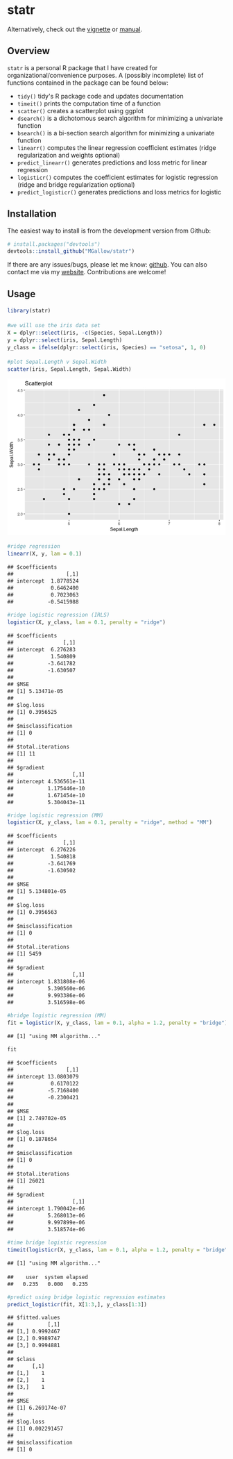 statr
================

Alternatively, check out the [vignette](https://htmlpreview.github.io/?https://github.com/MGallow/statr/blob/master/Vignette.html) or [manual](https://github.com/MGallow/statr/blob/master/statr.pdf).

Overview
--------

`statr` is a personal R package that I have created for organizational/convenience purposes. A (possibly incomplete) list of functions contained in the package can be found below:

-   `tidy()` tidy's R package code and updates documentation
-   `timeit()` prints the computation time of a function
-   `scatter()` creates a scatterplot using ggplot
-   `dsearch()` is a dichotomous search algorithm for minimizing a univariate function
-   `bsearch()` is a bi-section search algorithm for minimizing a univariate function
-   `linearr()` computes the linear regression coefficient estimates (ridge regularization and weights optional)
-   `predict_linearr()` generates predictions and loss metric for linear regression
-   `logisticr()` computes the coefficient estimates for logistic regression (ridge and bridge regularization optional)
-   `predict_logisticr()` generates predictions and loss metrics for logistic

Installation
------------

The easiest way to install is from the development version from Github:

``` r
# install.packages("devtools")
devtools::install_github("MGallow/statr")
```

If there are any issues/bugs, please let me know: [github](https://github.com/MGallow/statr/issues). You can also contact me via my [website](http://users.stat.umn.edu/~gall0441/). Contributions are welcome!

Usage
-----

``` r
library(statr)

#we will use the iris data set
X = dplyr::select(iris, -c(Species, Sepal.Length))
y = dplyr::select(iris, Sepal.Length)
y_class = ifelse(dplyr::select(iris, Species) == "setosa", 1, 0)

#plot Sepal.Length v Sepal.Width
scatter(iris, Sepal.Length, Sepal.Width)
```

![](README_files/figure-markdown_github/unnamed-chunk-2-1.png)

``` r
#ridge regression
linearr(X, y, lam = 0.1)
```

    ## $coefficients
    ##                 [,1]
    ## intercept  1.8778524
    ##            0.6462400
    ##            0.7023063
    ##           -0.5415988

``` r
#ridge logistic regression (IRLS)
logisticr(X, y_class, lam = 0.1, penalty = "ridge")
```

    ## $coefficients
    ##                [,1]
    ## intercept  6.276283
    ##            1.540809
    ##           -3.641782
    ##           -1.630507
    ## 
    ## $MSE
    ## [1] 5.13471e-05
    ## 
    ## $log.loss
    ## [1] 0.3956525
    ## 
    ## $misclassification
    ## [1] 0
    ## 
    ## $total.iterations
    ## [1] 11
    ## 
    ## $gradient
    ##                   [,1]
    ## intercept 4.536561e-11
    ##           1.175446e-10
    ##           1.671454e-10
    ##           5.304043e-11

``` r
#ridge logistic regression (MM)
logisticr(X, y_class, lam = 0.1, penalty = "ridge", method = "MM")
```

    ## $coefficients
    ##                [,1]
    ## intercept  6.276226
    ##            1.540818
    ##           -3.641769
    ##           -1.630502
    ## 
    ## $MSE
    ## [1] 5.134801e-05
    ## 
    ## $log.loss
    ## [1] 0.3956563
    ## 
    ## $misclassification
    ## [1] 0
    ## 
    ## $total.iterations
    ## [1] 5459
    ## 
    ## $gradient
    ##                   [,1]
    ## intercept 1.831808e-06
    ##           5.390560e-06
    ##           9.993386e-06
    ##           3.516598e-06

``` r
#bridge logistic regression (MM)
fit = logisticr(X, y_class, lam = 0.1, alpha = 1.2, penalty = "bridge")
```

    ## [1] "using MM algorithm..."

``` r
fit
```

    ## $coefficients
    ##                 [,1]
    ## intercept 13.0803079
    ##            0.6170122
    ##           -5.7168400
    ##           -0.2300421
    ## 
    ## $MSE
    ## [1] 2.749702e-05
    ## 
    ## $log.loss
    ## [1] 0.1878654
    ## 
    ## $misclassification
    ## [1] 0
    ## 
    ## $total.iterations
    ## [1] 26021
    ## 
    ## $gradient
    ##                   [,1]
    ## intercept 1.790042e-06
    ##           5.268013e-06
    ##           9.997899e-06
    ##           3.518574e-06

``` r
#time bridge logistic regression
timeit(logisticr(X, y_class, lam = 0.1, alpha = 1.2, penalty = "bridge"))
```

    ## [1] "using MM algorithm..."

    ##    user  system elapsed 
    ##   0.235   0.000   0.235

``` r
#predict using bridge logistic regression estimates
predict_logisticr(fit, X[1:3,], y_class[1:3])
```

    ## $fitted.values
    ##           [,1]
    ## [1,] 0.9992467
    ## [2,] 0.9989747
    ## [3,] 0.9994881
    ## 
    ## $class
    ##      [,1]
    ## [1,]    1
    ## [2,]    1
    ## [3,]    1
    ## 
    ## $MSE
    ## [1] 6.269174e-07
    ## 
    ## $log.loss
    ## [1] 0.002291457
    ## 
    ## $misclassification
    ## [1] 0
